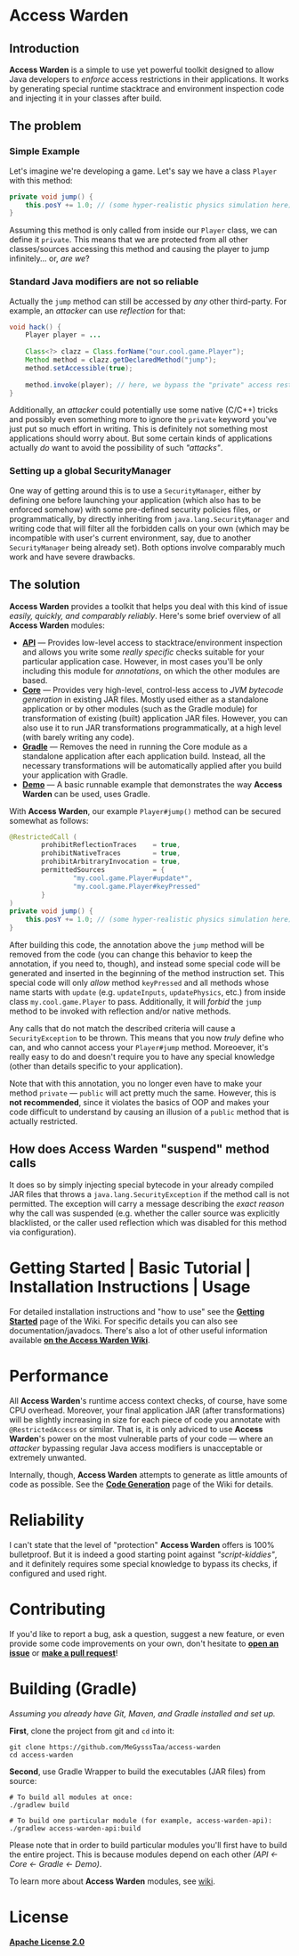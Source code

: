 # Access Warden


## Introduction

**Access Warden** is a simple to use yet powerful toolkit designed to allow Java developers to *enforce* access restrictions in their applications. It works by generating special runtime stacktrace and environment inspection code and injecting it in your classes after build.


## The problem

### Simple Example

Let's imagine we're developing a game. Let's say we have a class `Player` with this method:

```java
private void jump() {
    this.posY += 1.0; // (some hyper-realistic physics simulation here)
}
```

Assuming this method is only called from inside our `Player` class, we can define it `private`. This means that we are protected from all other classes/sources accessing this method and causing the player to jump infinitely... or, *are we*?


### Standard Java modifiers are not so reliable

Actually the `jump` method can still be accessed by *any* other third-party. For example, an *attacker* can use *reflection* for that:

```java
void hack() {
    Player player = ...
            
    Class<?> clazz = Class.forName("our.cool.game.Player");
    Method method = clazz.getDeclaredMethod("jump");
    method.setAccessible(true);
            
    method.invoke(player); // here, we bypass the "private" access restriction
}
```

Additionally, an *attacker* could potentially use some native (C/C++) tricks and possibly even something more to ignore the `private` keyword you've just put so much effort in writing. This is definitely not something most applications should worry about. But some certain kinds of applications actually *do* want to avoid the possibility of such *"attacks"*.

### Setting up a global SecurityManager

One way of getting around this is to use a `SecurityManager`, either by defining one before launching your application (which also has to be enforced somehow) with some pre-defined security policies files, or programmatically, by directly inheriting from `java.lang.SecurityManager` and writing code that will filter all the forbidden calls on your own (which may be incompatible with user's current environment, say, due to another `SecurityManager` being already set). Both options involve comparably much work and have severe drawbacks.


## The solution

**Access Warden** provides a toolkit that helps you deal with this kind of issue *easily, quickly, and comparably reliably*. Here's some brief overview of all **Access Warden** modules:
* **[API](https://github.com/MeGysssTaa/access-warden/wiki/The-API-module)** — Provides low-level access to stacktrace/environment inspection and allows you write some *really specific* checks suitable for your particular application case. However, in most cases you'll be only including this module for *annotations*, on which the other modules are based.
* **[Core](https://github.com/MeGysssTaa/access-warden/wiki/The-Core-module)** — Provides very high-level, control-less access to *JVM bytecode generation* in existing JAR files. Mostly used either as a standalone application or by other modules (such as the Gradle module) for transformation of existing (built) application JAR files. However, you can also use it to run JAR transformations programmatically, at a high level (with barely writing any code).
* **[Gradle](https://github.com/MeGysssTaa/access-warden/wiki/The-Gradle-module)** — Removes the need in running the Core module as a standalone application after each application build. Instead, all the necessary transformations will be automatically applied after you build your application with Gradle.
* **[Demo](https://github.com/MeGysssTaa/access-warden/wiki/The-Demo-module)** — A basic runnable example that demonstrates the way **Access Warden** can be used, uses Gradle. 


With **Access Warden**, our example `Player#jump()` method can be secured somewhat as follows:

```java
@RestrictedCall (
        prohibitReflectionTraces    = true,
        prohibitNativeTraces        = true,
        prohibitArbitraryInvocation = true,
        permittedSources            = {
                "my.cool.game.Player#update*",
                "my.cool.game.Player#keyPressed"
        }
)
private void jump() {
    this.posY += 1.0; // (some hyper-realistic physics simulation here)
}
```

After building this code, the annotation above the `jump` method will be removed from the code (you can change this behavior to keep the annotation, if you need to, though), and instead some special code will be generated and inserted in the beginning of the method instruction set. This special code will only *allow* method `keyPressed` and all methods whose name starts with `update` (e.g. `updateInputs`, `updatePhysics`, etc.) from inside class `my.cool.game.Player` to pass. Additionally, it will *forbid* the `jump` method to be invoked with reflection and/or native methods.

Any calls that do not match the described criteria will cause a `SecurityException` to be thrown. This means that you now *truly* define who can, and who cannot access your `Player#jump` method. Moreoever, it's really easy to do and doesn't require you to have any special knowledge (other than details specific to your application).

Note that with this annotation, you no longer even have to make your method `private` — `public` will act pretty much the same. However, this is **not recommended**, since it violates the basics of OOP and makes your code difficult to understand by causing an illusion of a `public` method that is actually restricted.




## How does Access Warden "suspend" method calls

It does so by simply injecting special bytecode in your already compiled JAR files that throws a `java.lang.SecurityException` if the method call is not permitted. The exception will carry a message describing the *exact reason* why the call was suspended (e.g. whether the caller source was explicitly blacklisted, or the caller used reflection which was disabled for this method via configuration).




# Getting Started | Basic Tutorial | Installation Instructions | Usage

For detailed installation instructions and "how to use" see the **[Getting Started](https://github.com/MeGysssTaa/access-warden/wiki/Getting-started)** page of the Wiki. For specific details you can also see documentation/javadocs. There's also a lot of other useful information available **[on the Access Warden Wiki](https://github.com/MeGysssTaa/access-warden/wiki)**.




# Performance

All **Access Warden**'s runtime access context checks, of course, have some CPU overhead. Moreover, your final application JAR (after transformations) will be slightly increasing in size for each piece of code you annotate with `@RestrictedAccess` or similar. That is, it is only adviced to use **Access Warden**'s power on the most vulnerable parts of your code — where an *attacker* bypassing regular Java access modifiers is unacceptable or extremely unwanted.

Internally, though, **Access Warden** attempts to generate as little amounts of code as possible. See the **[Code Generation](https://github.com/MeGysssTaa/access-warden/wiki/Code-Generation)** page of the Wiki for details.




# Reliability

I can't state that the level of "protection" **Access Warden** offers is 100% bulletproof. But it is indeed a good starting point against *"script-kiddies"*, and it definitely requires some special knowledge to bypass its checks, if configured and used right.




# Contributing

If you'd like to report a bug, ask a question, suggest a new feature, or even provide some code improvements on your own, don't hesitate to **[open an issue](https://github.com/MeGysssTaa/access-warden/issues)** or **[make a pull request](https://github.com/MeGysssTaa/access-warden/pulls)**!





# Building (Gradle)

*Assuming you already have Git, Maven, and Gradle installed and set up.*

**First**, clone the project from git and `cd` into it:

```shell
git clone https://github.com/MeGysssTaa/access-warden
cd access-warden
```

**Second**, use Gradle Wrapper to build the executables (JAR files) from source:

```shell
# To build all modules at once:
./gradlew build

# To build one particular module (for example, access-warden-api):
./gradlew access-warden-api:build
```

Please note that in order to build particular modules you'll first have to build the entire project. This is because modules depend on each other *(API <- Core <- Gradle <- Demo)*.

To learn more about **Access Warden** modules, see [wiki](https://github.com/MeGysssTaa/access-warden/wiki).



# License

**[Apache License 2.0](https://github.com/MeGysssTaa/access-warden/blob/main/LICENSE)**
